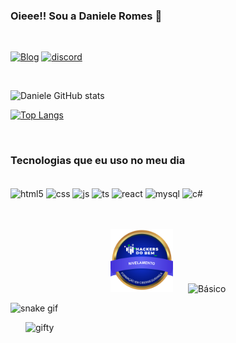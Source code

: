 ### Oieee!! Sou a Daniele Romes 👋
<br/>

[![Blog](https://img.shields.io/badge/LinkedIn-0077B5?style=for-the-badge&logo=linkedin&logoColor=white)](https://www.linkedin.com/in/daniele-romes/)
[![discord](https://img.shields.io/badge/Discord-7289DA?style=for-the-badge&logo=discord&logoColor=white)](https://discord.com/channels/@me)

<br/>

![Daniele GitHub stats](https://github-readme-stats.vercel.app/api?username=Danny-ctrl&show_icons=true&theme=synthwave&count_private=true)
<br/>

[![Top Langs](https://github-readme-stats.vercel.app/api/top-langs/?username=Danny-ctrl&layout=compact)](https://github.com/Danny-ctrl/github-readme-stats)

<br/>

### Tecnologias que eu uso no meu dia

<br/>

<div style="display: inline_block">
  <img align="center" alt="html5" src="https://img.shields.io/badge/HTML5-E34F26?style=for-the-badge&logo=html5&logoColor=white" />
  <img align="center" alt="css" src="https://img.shields.io/badge/CSS3-1572B6?style=for-the-badge&logo=css3&logoColor=white" />
  <img align="center" alt="js" src="https://img.shields.io/badge/JavaScript-F7DF1E?style=for-the-badge&logo=javascript&logoColor=black" />
  <img align="center" alt="ts" src="https://img.shields.io/badge/TypeScript-007ACC?style=for-the-badge&logo=typescript&logoColor=white" />
  <img align="center" alt="react" src="https://img.shields.io/badge/React-20232A?style=for-the-badge&logo=react&logoColor=61DAFB" />
  <img align="center" alt="mysql" src="https://img.shields.io/badge/MySQL-00000F?style=for-the-badge&logo=mysql&logoColor=white" />
  <img align="center" alt="c#" src="https://img.shields.io/badge/C%23-239120?style=for-the-badge&logo=c-sharp&logoColor=white" />
  
</div>
<br/>
<br/>


<p align="center">
  <img alt="Nivelamento" src="https://github.com/Danny-ctrl/diplomas/blob/main/Nivelamento%20(1).png" width="20%" height="20%" />
  &nbsp;&nbsp;&nbsp;&nbsp; 
  <img alt="Básico" src="https://github.com/Danny-ctrl/diplomas/blob/main/B%C3%A1sico%20(1).png" width="20%" height="20%" />
</p>



<div>

  
![snake gif](https://github.com/Danny-ctrl/Danny-ctrl/blob/c754002ae46f29d422188b6145dd950d51a8be58/github-contribution-grid-snake-dark.svg)
     </div>
     
<div>
  <img align="right" alt="gifty" src="https://media.giphy.com/media/ekdqUszR5TReuJn5AC/giphy.gif" width="480" height="405" frameBorder="0" class="giphy-embed" allowFullScreen></>
  </div>
  
